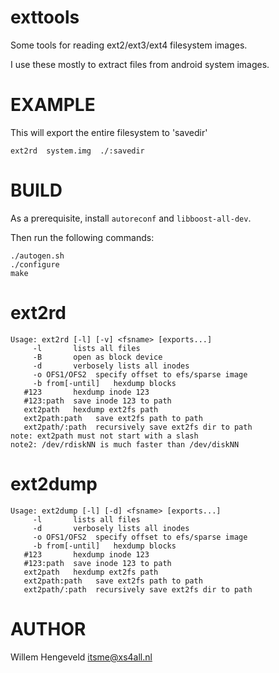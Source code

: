 exttools
========

Some tools for reading ext2/ext3/ext4 filesystem images.

I use these mostly to extract files from android system images.

EXAMPLE
=======

This will export the entire filesystem to 'savedir'

    ext2rd  system.img  ./:savedir

BUILD
=====

As a prerequisite, install `autoreconf` and `libboost-all-dev`.

Then run the following commands:

```
./autogen.sh
./configure
make
```

ext2rd
======


    Usage: ext2rd [-l] [-v] <fsname> [exports...]
         -l       lists all files
         -B       open as block device
         -d       verbosely lists all inodes
         -o OFS1/OFS2  specify offset to efs/sparse image
         -b from[-until]   hexdump blocks
       #123       hexdump inode 123
       #123:path  save inode 123 to path
       ext2path   hexdump ext2fs path
       ext2path:path   save ext2fs path to path
       ext2path/:path  recursively save ext2fs dir to path
    note: ext2path must not start with a slash
    note2: /dev/rdiskNN is much faster than /dev/diskNN

ext2dump
========

    Usage: ext2dump [-l] [-d] <fsname> [exports...]
         -l       lists all files
         -d       verbosely lists all inodes
         -o OFS1/OFS2  specify offset to efs/sparse image
         -b from[-until]   hexdump blocks
       #123       hexdump inode 123
       #123:path  save inode 123 to path
       ext2path   hexdump ext2fs path
       ext2path:path   save ext2fs path to path
       ext2path/:path  recursively save ext2fs dir to path


AUTHOR
======

Willem Hengeveld <itsme@xs4all.nl>

